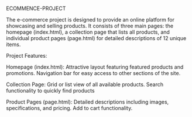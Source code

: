 ECOMMENCE-PROJECT

The e-commerce project is designed to provide an online platform for showcasing and selling products. It consists of three main pages: the homepage (index.html), a collection page that lists all products, and individual product pages (page.html) for detailed descriptions of 12 unique items.

 Project Features:
 
Homepage (index.html):
Attractive layout featuring featured products and promotions.
Navigation bar for easy access to other sections of the site.

Collection Page:
Grid or list view of all available products.
Search functionality to quickly find products

Product Pages (page.html):
Detailed descriptions including images, specifications, and pricing.
Add to cart functionality.
